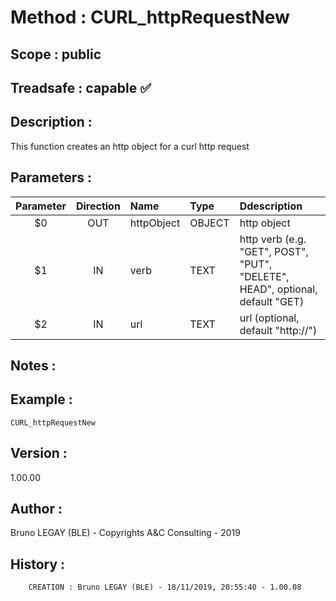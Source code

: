 ﻿# **Method :** CURL_httpRequestNew
## **Scope :** public
## **Treadsafe :** capable ✅ 
## **Description :** 
This function creates an http object for a curl http request
## **Parameters :** 
| Parameter | Direction | Name | Type | Ddescription | 
|:----:|:----:|:----|:----|:----| 
| $0 | OUT | httpObject | OBJECT | http object | 
| $1 | IN | verb | TEXT | http verb (e.g. "GET", POST", "PUT", "DELETE", HEAD", optional, default "GET) | 
| $2 | IN | url | TEXT | url (optional, default "http://") | 

## **Notes :** 

## **Example :** 
```
CURL_httpRequestNew
```
## **Version :** 
1.00.00
## **Author :** 
Bruno LEGAY (BLE) - Copyrights A&C Consulting - 2019
## **History :** 
 
        CREATION : Bruno LEGAY (BLE) - 18/11/2019, 20:55:40 - 1.00.08
